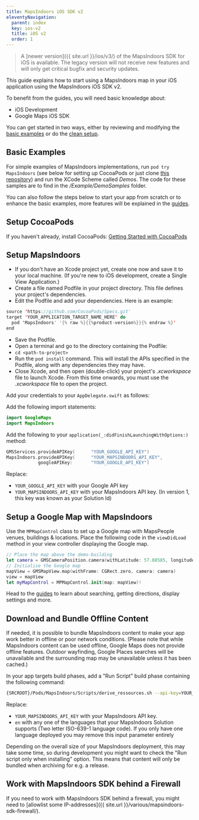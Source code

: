 ```yaml
---
title: MapsIndoors iOS SDK v2
eleventyNavigation:
  parent: index
  key: ios-v2
  title: iOS v2
  order: 1
---
```


> A [newer version]({{ site.url }}/ios/v3/) of the MapsIndoors SDK for iOS is available. The legacy version will not receive new features and will only get critical bugfix and security updates.

This guide explains how to start using a MapsIndoors map in your iOS application using the MapsIndoors iOS SDK v2.

To benefit from the guides, you will need basic knowledge about:

* iOS Development
* Google Maps iOS SDK

You can get started in two ways, either by reviewing and modifying the [basic examples](#basic-examples) or do the [clean setup](#setup-cocoapods).

## Basic Examples

For simple examples of MapsIndoors implementations, run `pod try MapsIndoors` (see below for setting up CocoaPods or just clone [this repository](https://github.com/MapsIndoors/MapsIndoorsIOS/tree/SDK_V2)) and run the XCode Scheme called *Demos*. The code for these samples are to find in the */Example/DemoSamples* folder.

You can also follow the steps below to start your app from scratch or to enhance the basic examples, more features will be explained in the [guides](/ios/v2/guides/).

## Setup CocoaPods

If you haven't already, install CocoaPods:
[Getting Started with CocoaPods](https://guides.cocoapods.org/using/getting-started.html)

## Setup MapsIndoors

* If you don't have an Xcode project yet, create one now and save it to your local machine. (If you're new to iOS development, create a Single View Application.)
* Create a file named Podfile in your project directory. This file defines your project's dependencies.
* Edit the Podfile and add your dependencies. Here is an example:

```swift
source 'https://github.com/CocoaPods/Specs.git'
target 'YOUR_APPLICATION_TARGET_NAME_HERE' do
  pod 'MapsIndoors' '{% raw %}{{%product-version%}}{% endraw %}'
end
```

* Save the Podfile.
* Open a terminal and go to the directory containing the Podfile:
* `cd <path-to-project>`
* Run the `pod install` command. This will install the APIs specified in the Podfile, along with any dependencies they may have.
* Close Xcode, and then open (double-click) your project's *.xcworkspace* file to launch Xcode. From this time onwards, you must use the *.xcworkspace* file to open the project.

Add your credentials to your `AppDelegate.swift` as follows:

Add the following import statements:

```swift
import GoogleMaps
import MapsIndoors
```

Add the following to your `application(_:didFinishLaunchingWithOptions:)` method:

```swift
GMSServices.provideAPIKey(      "YOUR_GOOGLE_API_KEY")
MapsIndoors.provideAPIKey(      "YOUR_MAPSINDOORS_API_KEY",
            googleAPIKey:       "YOUR_GOOGLE_API_KEY")
```

Replace:

* `YOUR_GOOGLE_API_KEY` with your Google API key
* `YOUR_MAPSINDOORS_API_KEY` with your MapsIndoors API key. (In version 1, this key was known as your Solution Id)

## Setup a Google Map with MapsIndoors

Use the `MPMapControl` class to set up a Google map with MapsPeople venues, buildings & locations. Place the following code in the `viewDidLoad` method in your view controller displaying the Google map.

```swift
// Place the map above the demo-building
let camera = GMSCameraPosition.camera(withLatitude: 57.08585, longitude: 9.95751, zoom: 17)
// Initialise the Google map
mapView = GMSMapView.map(withFrame: CGRect.zero, camera: camera)
view = mapView
let myMapControl = MPMapControl.init(map: mapView)!
```

Head to the [guides](/ios/v2/guides/) to learn about searching, getting directions, display settings and more.

## Download and Bundle Offline Content

If needed, it is possible to bundle MapsIndoors content to make your app work better in offline or poor network conditions. (Please note that while MapsIndoors content can be used offline, Google Maps does not provide offline features. Outdoor wayfinding, Google Places searches will be unavailable and the surrounding map may be unavailable unless it has been cached.)

In your app targets build phases, add a "Run Script" build phase containing the following command:

```bash
{SRCROOT}/Pods/MapsIndoors/Scripts/derive_ressources.sh --api-key=YOUR_MAPSINDOORS_API_KEY --language=en
```

Replace:

* `YOUR_MAPSINDOORS_API_KEY` with your MapsIndoors API key.
* `en` with any one of the languages that your MapsIndoors Solution supports (Two letter ISO-639-1 language code). If you only have one language deployed you may remove this input parameter entirely

Depending on the overall size of your MapsIndoors deployment, this may take some time, so during development you might want to check the "Run script only when installing" option. This means that content will only be bundled when archiving for e.g. a release.

## Work with MapsIndoors SDK behind a Firewall

If you need to work with MapsIndoors SDK behind a firewall, you might need to [allowlist some IP-addresses]({{ site.url }}/various/mapsindoors-sdk-firewall/).
